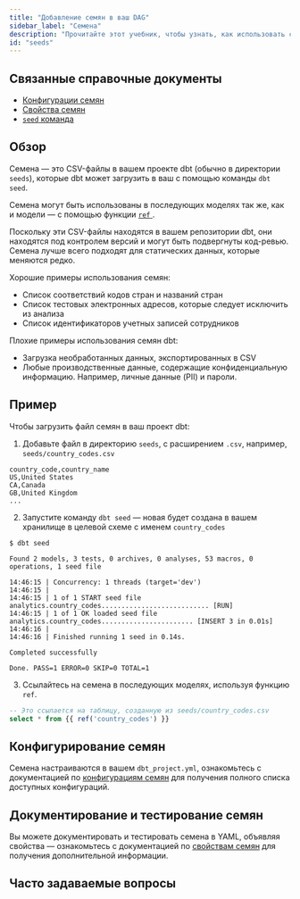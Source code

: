 ```yaml
---
title: "Добавление семян в ваш DAG"
sidebar_label: "Семена"
description: "Прочитайте этот учебник, чтобы узнать, как использовать семена при работе с dbt."
id: "seeds"
---
```

## Связанные справочные документы
* [Конфигурации семян](/reference/seed-configs)
* [Свойства семян](/reference/seed-properties)
* [`seed` команда](/reference/commands/seed)

## Обзор
Семена — это CSV-файлы в вашем проекте dbt (обычно в директории `seeds`), которые dbt может загрузить в ваш <Term id="data-warehouse" /> с помощью команды `dbt seed`.

Семена могут быть использованы в последующих моделях так же, как и модели — с помощью функции [`ref` ](/reference/dbt-jinja-functions/ref).

Поскольку эти CSV-файлы находятся в вашем репозитории dbt, они находятся под контролем версий и могут быть подвергнуты код-ревью. Семена лучше всего подходят для статических данных, которые меняются редко.

Хорошие примеры использования семян:
* Список соответствий кодов стран и названий стран
* Список тестовых электронных адресов, которые следует исключить из анализа
* Список идентификаторов учетных записей сотрудников

Плохие примеры использования семян dbt:
* Загрузка необработанных данных, экспортированных в CSV
* Любые производственные данные, содержащие конфиденциальную информацию. Например, личные данные (PII) и пароли.

## Пример
Чтобы загрузить файл семян в ваш проект dbt:
1. Добавьте файл в директорию `seeds`, с расширением `.csv`, например, `seeds/country_codes.csv`

<File name='seeds/country_codes.csv'>

```text
country_code,country_name
US,United States
CA,Canada
GB,United Kingdom
...
```

</File>

2. Запустите команду `dbt seed` — новая <Term id="table" /> будет создана в вашем хранилище в целевой схеме с именем `country_codes`
```
$ dbt seed

Found 2 models, 3 tests, 0 archives, 0 analyses, 53 macros, 0 operations, 1 seed file

14:46:15 | Concurrency: 1 threads (target='dev')
14:46:15 |
14:46:15 | 1 of 1 START seed file analytics.country_codes........................... [RUN]
14:46:15 | 1 of 1 OK loaded seed file analytics.country_codes....................... [INSERT 3 in 0.01s]
14:46:16 |
14:46:16 | Finished running 1 seed in 0.14s.

Completed successfully

Done. PASS=1 ERROR=0 SKIP=0 TOTAL=1
```

3. Ссылайтесь на семена в последующих моделях, используя функцию `ref`.

<File name='models/orders.sql'>

```sql
-- Это ссылается на таблицу, созданную из seeds/country_codes.csv
select * from {{ ref('country_codes') }}
```

</File>

## Конфигурирование семян
Семена настраиваются в вашем `dbt_project.yml`, ознакомьтесь с документацией по [конфигурациям семян](reference/seed-configs.md) для получения полного списка доступных конфигураций.

## Документирование и тестирование семян
Вы можете документировать и тестировать семена в YAML, объявляя свойства — ознакомьтесь с документацией по [свойствам семян](/reference/seed-properties) для получения дополнительной информации.

## Часто задаваемые вопросы
<FAQ path="Seeds/load-raw-data-with-seed" />
<FAQ path="Seeds/configurable-data-path" /> 
<FAQ path="Seeds/full-refresh-seed" />
<FAQ path="Tests/testing-seeds" />
<FAQ path="Seeds/seed-datatypes" />
<FAQ path="Runs/run-downstream-of-seed" />
<FAQ path="Seeds/leading-zeros-in-seed" />
<FAQ path="Seeds/build-one-seed" />
<FAQ path="Seeds/seed-hooks" />